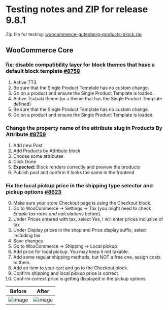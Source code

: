 # Testing notes and ZIP for release 9.8.1

Zip file for testing: [woocommerce-gutenberg-products-block.zip](https://github.com/woocommerce/woocommerce-blocks/files/10979797/woocommerce-gutenberg-products-block.zip)

## WooCommerce Core

### fix: disable compatibility layer for block themes that have a default block template [#8758](https://github.com/woocommerce/woocommerce-blocks/pull/8758)

1. Active TT3.
2. Be sure that the Single Product Template has no custom change.
3. Go on a product and ensure the Single Product Template is loaded.
4. Active Tsubaki theme (or a theme that has the Single Product Template defined)
5. Be sure that the Single Product Template has no custom change.
6. Go on a product and ensure the Single Product Template is loaded.

### Change the property name of the attribute slug in Products By Attribute [#8759](https://github.com/woocommerce/woocommerce-blocks/pull/8759)

1. Add new Post
2. Add Products by Attribute block
3. Choose some attributes
4. Click Done
5. **Expected:** Block renders correctly and preview the products
6. Publish post and confirm it looks the same in the frontend

### Fix the local pickup price in the shipping type selector and pickup options [#8623](https://github.com/woocommerce/woocommerce-blocks/pull/8623)

0. Make sure your store Checkout page is using the Checkout block.
1. Go to WooCommerce -> Settings -> Tax (you might need to check _Enable tax rates and calculations_ before).
2. Under Prices entered with tax, select Yes, I will enter prices inclusive of tax
3. Under Display prices in the shop and Price display suffix, select Including tax
4. Save changes
5. Go to WooCommerce -> Shipping -> Local pickup
6. Add price for local pickup. You may keep it not taxable.
7. Add some regular shipping methods, but NOT a free one, assign costs to them.
8. Add an item to your cart and go to the Checkout block.
9. Confirm shipping and local pickup price is correct.
10. Confirm correct price is getting displayed in the pickup options.

| Before | After |
| ------ | ----- |
|![image](https://user-images.githubusercontent.com/11503784/225302674-306bee3d-3572-4ca2-9876-2767a2f74e58.png)|![image](https://user-images.githubusercontent.com/11503784/225302726-6327620f-4823-4580-b14e-f1b517c7aed9.png)|
